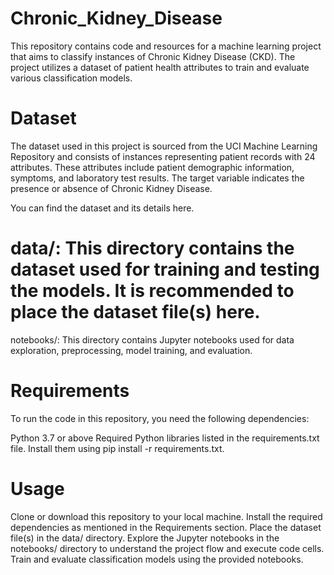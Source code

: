 # Chronic_Kidney_Disease

This repository contains code and resources for a machine learning project that aims to classify instances of Chronic Kidney Disease (CKD). The project utilizes a dataset of patient health attributes to train and evaluate various classification models.

# Dataset
The dataset used in this project is sourced from the UCI Machine Learning Repository and consists of instances representing patient records with 24 attributes. These attributes include patient demographic information, symptoms, and laboratory test results. The target variable indicates the presence or absence of Chronic Kidney Disease.

You can find the dataset and its details here.

# data/: This directory contains the dataset used for training and testing the models. It is recommended to place the dataset file(s) here.
notebooks/: This directory contains Jupyter notebooks used for data exploration, preprocessing, model training, and evaluation.

# Requirements
To run the code in this repository, you need the following dependencies:

Python 3.7 or above
Required Python libraries listed in the requirements.txt file. Install them using pip install -r requirements.txt.

# Usage
 Clone or download this repository to your local machine.
 Install the required dependencies as mentioned in the Requirements section.
 Place the dataset file(s) in the data/ directory.
 Explore the Jupyter notebooks in the notebooks/ directory to understand the project flow and execute code cells.
 Train and evaluate classification models using the provided notebooks.
